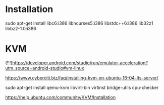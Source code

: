 
# Installation
sudo apt-get install libc6:i386 libncurses5:i386 libstdc++6:i386 lib32z1 libbz2-1.0:i386

# KVM
(!!!)https://developer.android.com/studio/run/emulator-acceleration?utm_source=android-studio#vm-linux

https://www.cyberciti.biz/faq/installing-kvm-on-ubuntu-16-04-lts-server/

sudo apt-get install qemu-kvm libvirt-bin virtinst bridge-utils cpu-checker

https://help.ubuntu.com/community/KVM/Installation
